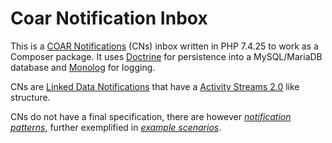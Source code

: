 # Coar Notification Inbox

This is a [COAR Notifications](https://notify.coar-repositories.org/) (CNs) inbox written in PHP 7.4.25
to work as a Composer package. It uses [Doctrine](https://www.doctrine-project.org/) for persistence
into a MySQL/MariaDB database and [Monolog](https://github.com/Seldaek/monolog) for logging.

CNs are [Linked Data Notifications](https://www.w3.org/TR/2017/REC-ldn-20170502/) that
have a [Activity Streams 2.0](https://www.w3.org/TR/activitystreams-core/) like structure.

CNs do not have a final specification, there are however 
[_notification patterns_](https://notify.coar-repositories.org/patterns/), further exemplified in
[_example scenarios_](https://notify.coar-repositories.org/scenarios/).